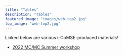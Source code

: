 ```yaml
---
title: "Tables"
description: "Tables"
featured_image: "images/web-top2.jpg"
top_image: "web-top2.jpg"
---
```


Linked below are various i-CoMSE-produced materials! 
  - [2022 MC/MC Summer workshop](https://github.com/icomse/mcmd_summer_2022)
